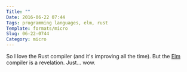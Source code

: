 ```yaml
---
Title: ""
Date: 2016-06-22 07:44
Tags: programming languages, elm, rust
Template: formats/micro
Slug: 06-22-0744
Category: micro
---
```


So I love the Rust compiler (and it's improving all the time). But the [Elm] compiler is a revelation. Just... wow.

[Elm]: http://elm-lang.org
